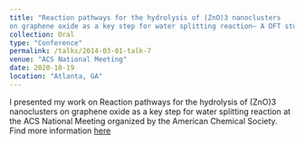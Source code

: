 ```yaml
---
title: "Reaction pathways for the hydrolysis of (ZnO)3 nanoclusters
on graphene oxide as a key step for water splitting reaction– A DFT study"
collection: Oral
type: "Conference"
permalink: /talks/2014-03-01-talk-7
venue: "ACS National Meeting"
date: 2020-10-19
location: "Atlanta, GA"
---
```


I presented my work on Reaction pathways for the hydrolysis of (ZnO)3 nanoclusters
on graphene oxide as a key step for water splitting reaction at the ACS National Meeting organized by the American Chemical Society. Find more information [here](https://doi.org/10.1021/scimeetings.1c00964)
